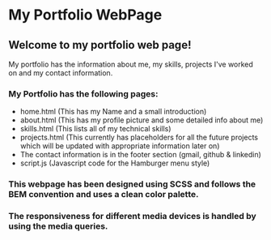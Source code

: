 # My Portfolio WebPage

## Welcome to my portfolio web page!

My portfolio has the information about me, my skills, projects I've worked on and my contact information.

### My Portfolio has the following pages:

-   home.html (This has my Name and a small introduction)
-   about.html (This has my profile picture and some detailed info about me)
-   skills.html (This lists all of my technical skills)
-   projects.html (This currently has placeholders for all the future projects which will be updated with appropriate information later on)
-   The contact information is in the footer section (gmail, github & linkedin)
-   script.js (Javascript code for the Hamburger menu style)

### This webpage has been designed using SCSS and follows the BEM convention and uses a clean color palette.

### The responsiveness for different media devices is handled by using the media queries.
